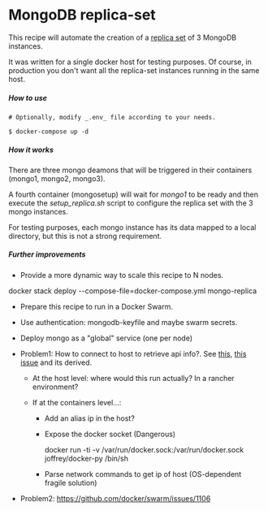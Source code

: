 # MongoDB replica-set

This recipe will automate the creation of a [replica set](https://docs.mongodb.com/manual/replication/) of 3 MongoDB instances.

It was written for a single docker host for testing purposes. Of course, in production you don't want all the replica-set instances running in the same host.

##### How to use

    # Optionally, modify _.env_ file according to your needs.

    $ docker-compose up -d

##### How it works

There are three mongo deamons that will be triggered in their containers (mongo1, mongo2, mongo3).

A fourth container (mongosetup) will wait for _mongo1_ to be ready and then execute the *setup_replica.sh* script to configure the replica set with the 3 mongo instances.

For testing purposes, each mongo instance has its data mapped to a local directory, but this is not a strong requirement.

##### Further improvements
- Provide a more dynamic way to scale this recipe to N nodes.

docker stack deploy --compose-file=docker-compose.yml mongo-replica

- Prepare this recipe to run in a Docker Swarm.
- Use authentication: mongodb-keyfile and maybe swarm secrets.

- Deploy mongo as a "global" service (one per node)

- Problem1: How to connect to host to retrieve api info?. See [this](https://github.com/docker/docker/issues/8427), [this issue](https://github.com/docker/docker/issues/1143#issuecomment-233152700) and its derived.

  - At the host level: where would this run actually? In a rancher environment?
  - If at the containers level...:

      - Add an alias ip in the host?

      - Expose the docker socket (Dangerous)

          docker run -ti -v /var/run/docker.sock:/var/run/docker.sock joffrey/docker-py /bin/sh

      - Parse network commands to get ip of host (OS-dependent fragile solution)

- Problem2: https://github.com/docker/swarm/issues/1106
